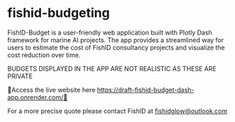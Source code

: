 # fishid-budgeting
FishID-Budget is a user-friendly web application built with Plotly Dash framework for marine AI projects. The app provides a streamlined way for users to estimate the cost of FishID consultancy projects and visualize the cost reduction over time. 

BUDGETS DISPLAYED IN THE APP ARE NOT REALISTIC AS THESE ARE PRIVATE

🚀Access the live website here https://draft-fishid-budget-dash-app.onrender.com/🚀

For a more precise quote please contact FishID at fishidglow@outlook.com 

